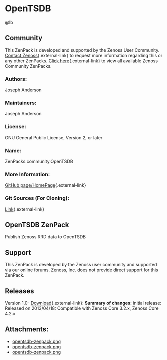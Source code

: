 # OpenTSDB

@lb[](img/zenpack-opentsdb-zenpack.png)

## Community

This ZenPack is developed and supported by the Zenoss User Community.
[Contact Zenoss](https://tryit.zenoss.com/zenpack-contact/){.external-link} to
request more information regarding this or any other ZenPacks. [Click here](https://zenoss.com/product/zenpacks?f%5B0%5D=im_field_zenpack_category:1021){.external-link} to
view all available Zenoss Community ZenPacks.

### Authors:

Joseph Anderson

### Maintainers:

Joseph Anderson

### License:

GNU General Public License, Version 2, or later

### Name:

ZenPacks.community.OpenTSDB

### More Information:

[GitHub page/HomePage](https://github.com/j053ph4/ZenPacks.community.OpenTSDB){.external-link}

### Git Sources (For Cloning):

[Link](https://github.com/j053ph4/ZenPacks.community.OpenTSDB.git){.external-link}

## OpenTSDB ZenPack

Publish Zenoss RRD data to OpenTSDB

## Support

This ZenPack is developed by the Zenoss user community and supported via
our online forums. Zenoss, Inc. does not provide direct support for this
ZenPack.

## Releases

Version 1.0- [Download](https://storage.googleapis.com/zenpacks/ZenPacks.community.OpenTSDB/1.0/ZenPacks.community.OpenTSDB-1.0.egg){.external-link}:   **Summary of changes:** initial release:   Released on 2013/04/18:   Compatible with Zenoss Core 3.2.x, Zenoss Core 4.2.x

## Attachments:

-   [opentsdb-zenpack.png](img/zenpack-opentsdb-zenpack.png)
-   [opentsdb-zenpack.png](img/zenpack-opentsdb-zenpack.png)
-   [opentsdb-zenpack.png](img/zenpack-opentsdb-zenpack.png)

